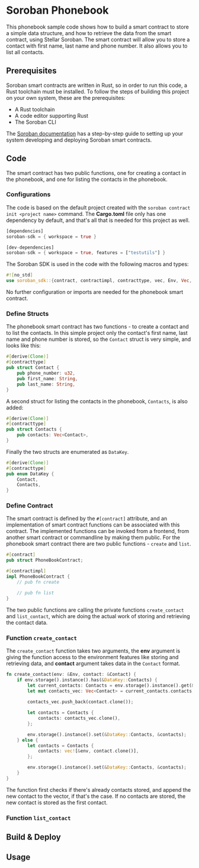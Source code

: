 # Soroban Phonebook

This phonebook sample code shows how to build a smart contract to store a simple data structure, and how to retrieve the data from the smart contract, using Stellar Soroban. The smart contract will allow you to store a contact with first name, last name and phone number. It also allows you to list all contacts.

## Prerequisites
Soroban smart contracts are written in Rust, so in order to run this code, a Rust toolchain must be installed. To follow the steps of building this project on your own system, these are the prerequisites:

- A Rust toolchain
- A code editor supporting Rust
- The Soroban CLI

The [Soroban documentation](https://developers.stellar.org/docs/smart-contracts/getting-started/setup) has a step-by-step guide to setting up your system developing and deploying Soroban smart contracts.

## Code
The smart contract has two public functions, one for creating a contact in the phonebook, and one for listing the contacts in the phonebook. 

### Configurations
The code is based on the default project created with the `soroban contract init <project name>` command. The **Cargo.toml** file only has one dependency by default, and that's all that is needed for this project as well.

```rust
[dependencies]
soroban-sdk = { workspace = true }

[dev-dependencies]
soroban-sdk = { workspace = true, features = ["testutils"] }
```

The Soroban SDK is used in the code with the following macros and types:

```rust
#![no_std]
use soroban_sdk::{contract, contractimpl, contracttype, vec, Env, Vec, String};
```

No further configuration or imports are needed for the phonebook smart contract.

### Define Structs
The phonebook smart contract has two functions - to create a contact and to list the contacts. In this simple project only the contact's first name, last name and phone number is stored, so the `Contact` struct is very simple, and looks like this:

```rust
#[derive(Clone)]
#[contracttype]
pub struct Contact {
    pub phone_number: u32,
    pub first_name: String,
    pub last_name: String,
}
```

A second struct for listing the contacts in the phonebook, `Contacts`, is also added:

```rust
#[derive(Clone)]
#[contracttype]
pub struct Contacts {
    pub contacts: Vec<Contact>,
}
```

Finally the two structs are enumerated as `DataKey`.

```rust
#[derive(Clone)]
#[contracttype]
pub enum DataKey {
    Contact,
    Contacts,
}
```

### Define Contract
The smart contract is defined by the `#[contract]` attribute, and an implementation of smart contract functions can be associated with this contract. The implemented functions can be invoked from a frontend, from another smart contract or commandline by making them public. For the phonebook smart contract there are two public functions - `create` and `list`.

```rust
#[contract]
pub struct PhoneBookContract;

#[contractimpl]
impl PhoneBookContract {
    // pub fn create

    // pub fn list
}
```

The two public functions are calling the private functions `create_contact` and `list_contact`, which are doing the actual work of storing and retrieving the contact data.

### Function `create_contact`
The `create_contact` function takes two arguments, the **env** argument is giving the function access to the environment features like storing and retrieving data, and **contact** argument takes data in the `Contact` format. 

```rust
fn create_contact(env: &Env, contact: &Contact) {
    if env.storage().instance().has(&DataKey::Contacts) {
        let current_contacts: Contacts = env.storage().instance().get(&DataKey::Contacts).unwrap();
        let mut contacts_vec: Vec<Contact> = current_contacts.contacts;
        
        contacts_vec.push_back(contact.clone());

        let contacts = Contacts {
            contacts: contacts_vec.clone(),
        };

        env.storage().instance().set(&DataKey::Contacts, &contacts);
    } else {
        let contacts = Contacts {
            contacts: vec![&env, contact.clone()],
        };

        env.storage().instance().set(&DataKey::Contacts, &contacts);
    }    
}
```

The function first checks if there's already contacts stored, and append the new contact to the vector, if that's the case. If no contacts are stored, the new contact is stored as the first contact.

### Function `list_contact`













## Build & Deploy




## Usage












